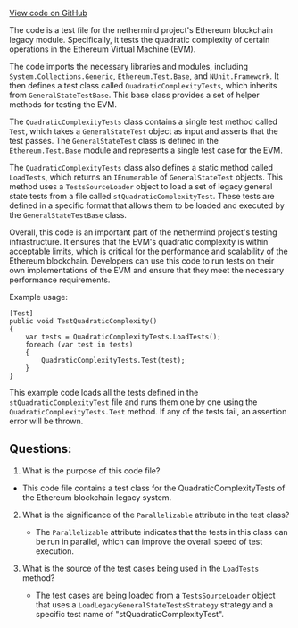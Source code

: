 [View code on GitHub](https://github.com/nethermindeth/nethermind/Ethereum.Blockchain.Legacy.Test/QuadraticComplexityTests.cs)

The code is a test file for the nethermind project's Ethereum blockchain legacy module. Specifically, it tests the quadratic complexity of certain operations in the Ethereum Virtual Machine (EVM). 

The code imports the necessary libraries and modules, including `System.Collections.Generic`, `Ethereum.Test.Base`, and `NUnit.Framework`. It then defines a test class called `QuadraticComplexityTests`, which inherits from `GeneralStateTestBase`. This base class provides a set of helper methods for testing the EVM. 

The `QuadraticComplexityTests` class contains a single test method called `Test`, which takes a `GeneralStateTest` object as input and asserts that the test passes. The `GeneralStateTest` class is defined in the `Ethereum.Test.Base` module and represents a single test case for the EVM. 

The `QuadraticComplexityTests` class also defines a static method called `LoadTests`, which returns an `IEnumerable` of `GeneralStateTest` objects. This method uses a `TestsSourceLoader` object to load a set of legacy general state tests from a file called `stQuadraticComplexityTest`. These tests are defined in a specific format that allows them to be loaded and executed by the `GeneralStateTestBase` class. 

Overall, this code is an important part of the nethermind project's testing infrastructure. It ensures that the EVM's quadratic complexity is within acceptable limits, which is critical for the performance and scalability of the Ethereum blockchain. Developers can use this code to run tests on their own implementations of the EVM and ensure that they meet the necessary performance requirements. 

Example usage:

```
[Test]
public void TestQuadraticComplexity()
{
    var tests = QuadraticComplexityTests.LoadTests();
    foreach (var test in tests)
    {
        QuadraticComplexityTests.Test(test);
    }
}
```

This example code loads all the tests defined in the `stQuadraticComplexityTest` file and runs them one by one using the `QuadraticComplexityTests.Test` method. If any of the tests fail, an assertion error will be thrown.
## Questions: 
 1. What is the purpose of this code file?
   - This code file contains a test class for the QuadraticComplexityTests of the Ethereum blockchain legacy system.

2. What is the significance of the `Parallelizable` attribute in the test class?
   - The `Parallelizable` attribute indicates that the tests in this class can be run in parallel, which can improve the overall speed of test execution.

3. What is the source of the test cases being used in the `LoadTests` method?
   - The test cases are being loaded from a `TestsSourceLoader` object that uses a `LoadLegacyGeneralStateTestsStrategy` strategy and a specific test name of "stQuadraticComplexityTest".